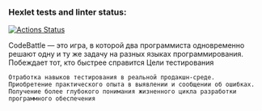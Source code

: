 ### Hexlet tests and linter status:
[![Actions Status](https://github.com/Kolpachini/qa-engineer-project-85/actions/workflows/hexlet-check.yml/badge.svg)](https://github.com/Kolpachini/qa-engineer-project-85/actions)

CodeBattle — это игра, в которой два программиста одновременно решают одну и ту же задачу на разных языках программирования. Побеждает тот, кто быстрее справится
Цели тестирования

    Отработка навыков тестирования в реальной продакшн-среде.
    Приобретение практического опыта в выявлении и сообщении об ошибках.
    Получение более глубокого понимания жизненного цикла разработки программного обеспечения

